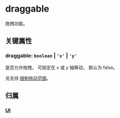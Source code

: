 # draggable

拖拽功能。

## 关键属性

### draggable: `boolean` | `'x'` | `'y'`

是否允许拖拽， 可锁定在 x 或 y 轴移动， 默认为 false。

另支持 [限制拖动范围](/reference/property/dragBounds.md)。

## 归属

### [UI](/reference/display/UI.md)
